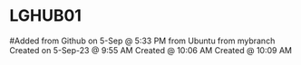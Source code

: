 # LGHUB01 
#Added from Github on 5-Sep @ 5:33 PM
from Ubuntu 
from mybranch
Created on 5-Sep-23 @ 9:55 AM
Created @ 10:06 AM
Created @ 10:09 AM
